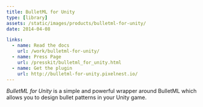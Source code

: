 ```yaml
---
title: BulletML for Unity
type: [library]
assets: /static/images/products/bulletml-for-unity/
date: 2014-04-08

links:
  - name: Read the docs
    url: /work/bulletml-for-unity/
  - name: Press Page
    url: /presskit/bulletml_for_unity.html
  - name: Get the plugin
    url: http://bulletml-for-unity.pixelnest.io/
---
```


_BulletML for Unity_ is a simple and powerful wrapper around BulletML which allows you to design bullet patterns in your Unity game.

